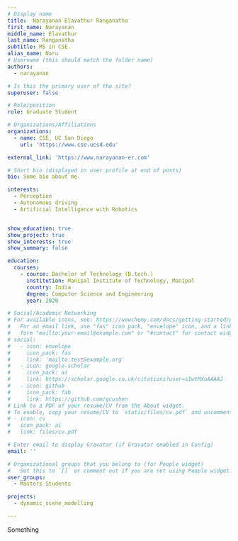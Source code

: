 ```yaml
---
# Display name
title:  Narayanan Elavathur Ranganatha
first_name: Narayanan
middle_name: Elavathur
last_name: Ranganatha
subtitle: MS in CSE.
alias_name: Naru
# Username (this should match the folder name)
authors:
  - narayanan

# Is this the primary user of the site?
superuser: false

# Role/position
role: Graduate Student

# Organizations/Affiliations
organizations:
  - name: CSE, UC San Diego
    url: 'https://www.cse.ucsd.edu'

external_link: 'https://www.narayanan-er.com'

# Short bio (displayed in user profile at end of posts)
bio: Some bio about me.

interests:
  - Perception
  - Autonomous driving
  - Artificial Intelligence with Robotics


show_education: true
show_project: true
show_interests: true
show_summary: false

education:
  courses:
    - course: Bachelor of Technology (B.tech.)
      institution: Manipal Institute of Technology, Manipal
      country: India
      degree: Computer Science and Engineering
      year: 2020

# Social/Academic Networking
# For available icons, see: https://wowchemy.com/docs/getting-started/page-builder/#icons
#   For an email link, use "fas" icon pack, "envelope" icon, and a link in the
#   form "mailto:your-email@example.com" or "#contact" for contact widget.
# social:
#   - icon: envelope
#     icon_pack: fas
#     link: 'mailto:test@example.org'
#   - icon: google-scholar
#     icon_pack: ai
#     link: https://scholar.google.co.uk/citations?user=sIwtMXoAAAAJ
#   - icon: github
#     icon_pack: fab
#     link: https://github.com/gcushen
# Link to a PDF of your resume/CV from the About widget.
# To enable, copy your resume/CV to `static/files/cv.pdf` and uncomment the lines below.
# - icon: cv
#   icon_pack: ai
#   link: files/cv.pdf

# Enter email to display Gravatar (if Gravatar enabled in Config)
email: ''

# Organizational groups that you belong to (for People widget)
#   Set this to `[]` or comment out if you are not using People widget.
user_groups:
  - Masters Students

projects:
  - dynamic_scene_modelling

---
```


Something